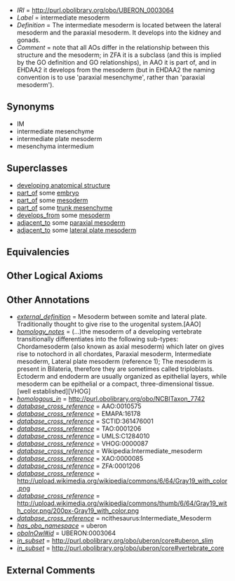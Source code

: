  * *IRI* = http://purl.obolibrary.org/obo/UBERON_0003064
 * *Label* = intermediate mesoderm
 * *Definition* = The intermediate mesoderm is located between the lateral mesoderm and the paraxial mesoderm. It develops into the kidney and gonads.
 * *Comment* = note that all AOs differ in the relationship between this structure and the mesoderm; in ZFA it is a subclass (and this is implied by the GO definition and GO relationships), in AAO it is part of, and in EHDAA2 it develops from the mesoderm (but in EHDAA2 the naming convention is to use 'paraxial mesenchyme', rather than 'paraxial mesoderm').

## Synonyms

 * IM
 * intermediate mesenchyme
 * intermediate plate mesoderm
 * mesenchyma intermedium

## Superclasses

 * [developing anatomical structure](../../UBERON/23/UBERON_0005423.md)
 * [part_of](../../BFO/50/BFO_0000050.md) some [embryo](../../UBERON/22/UBERON_0000922.md)
 * [part_of](../../BFO/50/BFO_0000050.md) some [mesoderm](../../UBERON/26/UBERON_0000926.md)
 * [part_of](../../BFO/50/BFO_0000050.md) some [trunk mesenchyme](../../UBERON/56/UBERON_0005256.md)
 * [develops_from](../../RO/02/RO_0002202.md) some [mesoderm](../../UBERON/26/UBERON_0000926.md)
 * [adjacent_to](../../RO/20/RO_0002220.md) some [paraxial mesoderm](../../UBERON/77/UBERON_0003077.md)
 * [adjacent_to](../../RO/20/RO_0002220.md) some [lateral plate mesoderm](../../UBERON/81/UBERON_0003081.md)

## Equivalencies


## Other Logical Axioms


## Other Annotations

 * *[external_definition](../../UBPROP/01/UBPROP_0000001.md)* = Mesoderm between somite and lateral plate. Traditionally thought to give rise to the urogenital system.[AAO]
 * *[homology_notes](../../UBPROP/03/UBPROP_0000003.md)* = (...)the mesoderm of a developing vertebrate transitionally differentiates into the following sub-types: Chordamesoderm (also known as axial mesoderm) which later on gives rise to notochord in all chordates, Paraxial mesoderm, Intermediate mesoderm, Lateral plate mesoderm (reference 1); The mesoderm is present in Bilateria, therefore they are sometimes called triploblasts. Ectoderm and endoderm are usually organized as epithelial layers, while mesoderm can be epithelial or a compact, three-dimensional tissue.[well established][VHOG]
 * *[homologous_in](../../core#homologous/in/core#homologous_in.md)* = http://purl.obolibrary.org/obo/NCBITaxon_7742
 * *[database_cross_reference](../../ef/oboInOwl#hasDbXref.md)* = AAO:0010575
 * *[database_cross_reference](../../ef/oboInOwl#hasDbXref.md)* = EMAPA:16178
 * *[database_cross_reference](../../ef/oboInOwl#hasDbXref.md)* = SCTID:361476001
 * *[database_cross_reference](../../ef/oboInOwl#hasDbXref.md)* = TAO:0001206
 * *[database_cross_reference](../../ef/oboInOwl#hasDbXref.md)* = UMLS:C1284010
 * *[database_cross_reference](../../ef/oboInOwl#hasDbXref.md)* = VHOG:0000087
 * *[database_cross_reference](../../ef/oboInOwl#hasDbXref.md)* = Wikipedia:Intermediate_mesoderm
 * *[database_cross_reference](../../ef/oboInOwl#hasDbXref.md)* = XAO:0000085
 * *[database_cross_reference](../../ef/oboInOwl#hasDbXref.md)* = ZFA:0001206
 * *[database_cross_reference](../../ef/oboInOwl#hasDbXref.md)* = http://upload.wikimedia.org/wikipedia/commons/6/64/Gray19_with_color.png
 * *[database_cross_reference](../../ef/oboInOwl#hasDbXref.md)* = http://upload.wikimedia.org/wikipedia/commons/thumb/6/64/Gray19_with_color.png/200px-Gray19_with_color.png
 * *[database_cross_reference](../../ef/oboInOwl#hasDbXref.md)* = ncithesaurus:Intermediate_Mesoderm
 * *[has_obo_namespace](../../ce/oboInOwl#hasOBONamespace.md)* = uberon
 * *[oboInOwl#id](../../id/oboInOwl#id.md)* = UBERON:0003064
 * *[in_subset](../../et/oboInOwl#inSubset.md)* = http://purl.obolibrary.org/obo/uberon/core#uberon_slim
 * *[in_subset](../../et/oboInOwl#inSubset.md)* = http://purl.obolibrary.org/obo/uberon/core#vertebrate_core

## External Comments

